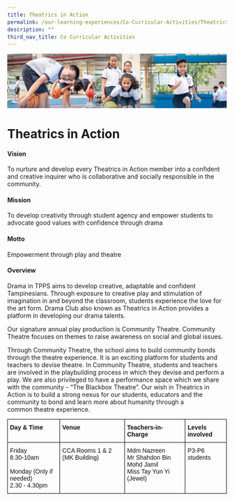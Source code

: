 ```yaml
---
title: Theatrics in Action
permalink: /our-learning-experiences/Co-Curricular-Activities/Theatrics-in-Action/
description: ""
third_nav_title: Co Curricular Activities
---
```

![](/images/Our%20Learning%20Experiences.jpg)

Theatrics in Action
===================

  

#### Vision

To nurture and develop every Theatrics in Action member into a confident and creative inquirer who is collaborative and socially responsible in the community. 

  

#### Mission

To develop creativity through student agency and empower students to advocate good values with confidence through drama

  

#### Motto

Empowerment through play and theatre

  

#### Overview


Drama in TPPS aims to develop creative, adaptable and confident Tampinesians. Through exposure to creative play and stimulation of imagination in and beyond the classroom, students experience the love for the art form. Drama Club also known as Theatrics in Action provides a platform in developing our drama talents.

  

Our signature annual play production is Community Theatre. Community Theatre focuses on themes to raise awareness on social and global issues. 

  

Through Community Theatre, the school aims to build community bonds through the theatre experience. It is an exciting platform for students and teachers to devise theatre. In Community Theatre, students and teachers are involved in the playbuilding process in which they devise and perform a play. We are also privileged to have a performance space which we share with the community - “The Blackbox Theatre”. Our wish in Theatrics in Action is to build a strong nexus for our students, educators and the community to bond and learn more about humanity through a common theatre experience.

<style type="text/css">
.tg  {border-collapse:collapse;border-spacing:0;}
.tg td{border-color:black;border-style:solid;border-width:1px;font-family:Arial, sans-serif;font-size:14px;
  overflow:hidden;padding:10px 5px;word-break:normal;}
.tg th{border-color:black;border-style:solid;border-width:1px;font-family:Arial, sans-serif;font-size:14px;
  font-weight:normal;overflow:hidden;padding:10px 5px;word-break:normal;}
.tg .tg-clkh{color:#121212;font-weight:bold;text-align:left;vertical-align:top}
.tg .tg-kk00{color:#121212;text-align:left;vertical-align:top}
</style>
<table class="tg">
<thead>
  <tr>
    <th class="tg-clkh">Day &amp; Time</th>
    <th class="tg-clkh">Venue</th>
    <th class="tg-clkh">Teachers-in-Charge</th>
    <th class="tg-clkh">Levels involved</th>
  </tr>
</thead>
<tbody>
  <tr>
    <td class="tg-kk00">Friday<br>8.30-10am<br><br>Monday (Only if needed)<br>2.30 - 4.30pm</td>
    <td class="tg-kk00">CCA Rooms 1 &amp; 2 (MK Building)</td>
    <td class="tg-kk00">Mdm Nazreen <br>Mr Shahdon Bin Mohd Jamil <br>Miss Tay Yun Yi (Jewel) </td>
    <td class="tg-kk00">P3-P6 students</td>
  </tr>
</tbody>
</table>